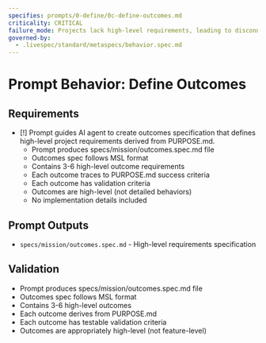 ```yaml
---
specifies: prompts/0-define/0c-define-outcomes.md
criticality: CRITICAL
failure_mode: Projects lack high-level requirements, leading to disconnected features
governed-by:
  - .livespec/standard/metaspecs/behavior.spec.md
---
```


# Prompt Behavior: Define Outcomes

## Requirements
- [!] Prompt guides AI agent to create outcomes specification that defines high-level project requirements derived from PURPOSE.md.
  - Prompt produces specs/mission/outcomes.spec.md file
  - Outcomes spec follows MSL format
  - Contains 3-6 high-level outcome requirements
  - Each outcome traces to PURPOSE.md success criteria
  - Each outcome has validation criteria
  - Outcomes are high-level (not detailed behaviors)
  - No implementation details included

## Prompt Outputs

- `specs/mission/outcomes.spec.md` - High-level requirements specification

## Validation

- Prompt produces specs/mission/outcomes.spec.md file
- Outcomes spec follows MSL format
- Contains 3-6 high-level outcomes
- Each outcome derives from PURPOSE.md
- Each outcome has testable validation criteria
- Outcomes are appropriately high-level (not feature-level)

